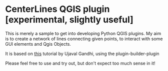 # CenterLines QGIS plugin [experimental, slightly useful]

This is merely a sample to get into developing Python QGIS plugins. My aim is to create a network of lines connecting given points, to interact with some GUI elements and Qgis Objects.

It is based on [this](http://www.qgistutorials.com/en/docs/building_a_python_plugin.html) tutorial by Ujaval Gandhi, using the plugin-builder-plugin 

Please feel free to use and try out, but don't expect too much sense in it!
